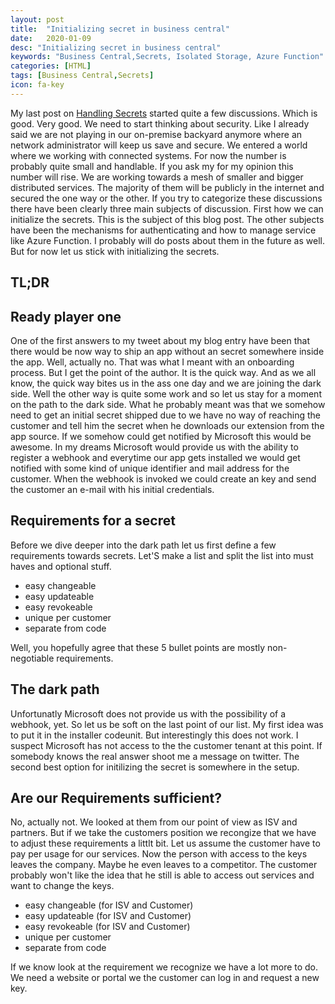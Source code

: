 ```yaml
---
layout: post
title:  "Initializing secret in business central"
date:   2020-01-09
desc: "Initializing secret in business central"
keywords: "Business Central,Secrets, Isolated Storage, Azure Function"
categories: [HTML]
tags: [Business Central,Secrets]
icon: fa-key
---
```


My last post on [Handling Secrets](2019-12-16-handle-secrets-in-bc.md) started quite a few discussions. Which is good. Very good. We need to start thinking about security. Like I already said we are not playing in our on-premise backyard anymore where an network administrator will keep us save and secure. We entered a world where we working with connected systems. For now the number is probably quite small and handlable. If you ask my for my opinion this number will rise. We are working towards a mesh of smaller and bigger distributed services. The majority of them will be publicly in the internet and secured the one way or the other. If you try to categorize these discussions there have been clearly three main subjects of discussion. First how we can initialize the secrets. This is the subject of this blog post. The other subjects have been the mechanisms for authenticating and how to manage service like Azure Function. I probably will do posts about them in the future as well. But for now let us stick with initializing the secrets.

## TL;DR

## Ready player one

One of the first answers to my tweet about my blog entry have been that there would be now way to ship an app without an secret somewhere inside the app. Well, actually no. That was what I meant with an onboarding process. But I get the point of the author. It is the quick way. And as we all know, the quick way bites us in the ass one day and we are joining the dark side. Well the other way is quite some work and so let us stay for a moment on the path to the dark side.
What he probably meant was that we somehow need to get an initial secret shipped due to we have no way of reaching the customer and tell him the secret when he downloads our extension from the app source. If we somehow could get notified by Microsoft this would be awesome. In my dreams Microsoft would provide us with the ability to register a webhook and everytime our app gets installed we would get notified with some kind of unique identifier and mail address for the customer. When the webhook is invoked we could create an key and send the customer an e-mail with his initial credentials.

## Requirements for a secret

Before we dive deeper into the dark path let us first define a few requirements towards secrets. Let'S make a list and split the list into must haves and optional stuff.

- easy changeable
- easy updateable
- easy revokeable
- unique per customer
- separate from code

Well, you hopefully agree that these 5 bullet points are mostly non-negotiable requirements.

## The dark path

Unfortunatly Microsoft does not provide us with the possibility of a webhook, yet. So let us be soft on the last point of our list. My first idea was to put it in the installer codeunit. But interestingly this does not work. I suspect Microsoft has not access to the the customer tenant at this point. If somebody knows the real answer shoot me a message on twitter. The second best option for initilizing the secret is somewhere in the setup.

## Are our Requirements sufficient?

No, actually not. We looked at them from our point of view as ISV and partners. But if we take the customers position we recongize that we have to adjust these requirements a littlt bit. Let us assume the customer have to pay per usage for our services. Now the person with access to the keys leaves the company. Maybe he even leaves to a competitor. The customer probably won't like the idea that he still is able to access out services and want to change the keys.

- easy changeable (for ISV and Customer)
- easy updateable (for ISV and Customer)
- easy revokeable (for ISV and Customer)
- unique per customer
- separate from code

If we know look at the requirement we recognize we have a lot more to do. We need a website or portal we the customer can log in and request a new key. 
